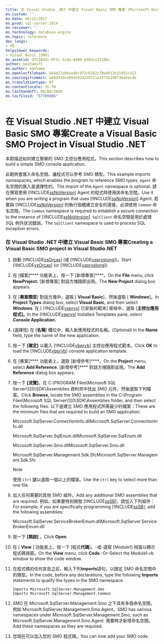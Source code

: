 ```yaml
---
title: 在 Visual Studio .NET 中建立 Visual Basic SMO 專案 |Microsoft Docs
ms.custom: ''
ms.date: 06/13/2017
ms.prod: sql-server-2014
ms.reviewer: ''
ms.technology: database-engine
ms.topic: reference
dev_langs:
- VB
helpviewer_keywords:
- Visual Basic [SMO]
ms.assetid: d7a3892c-0f1c-4c4d-8480-b58dce3720bc
author: mashamsft
ms.author: mathoma
ms.openlocfilehash: 844d27ab6aadbc972c6282c79adb13e15d55c322
ms.sourcegitcommit: ad4d92dce894592a259721a1571b1d8736abacdb
ms.translationtype: MT
ms.contentlocale: zh-TW
ms.lasthandoff: 08/04/2020
ms.locfileid: "87709906"
---
```

# <a name="create-a-visual-basic-smo-project-in-visual-studio-net"></a><span data-ttu-id="5b01d-102">在 Visual Studio .NET 中建立 Visual Basic SMO 專案</span><span class="sxs-lookup"><span data-stu-id="5b01d-102">Create a Visual Basic SMO Project in Visual Studio .NET</span></span>
  <span data-ttu-id="5b01d-103">本節描述如何建立簡單的 SMO 主控台應用程式。</span><span class="sxs-lookup"><span data-stu-id="5b01d-103">This section describes how to build a simple SMO console application.</span></span>  
  
 <span data-ttu-id="5b01d-104">此範例會匯入命名空間，讓程式可以參考 SMO 類型。</span><span class="sxs-lookup"><span data-stu-id="5b01d-104">This example imports namespaces, which enables the program to reference SMO types.</span></span> <span data-ttu-id="5b01d-105">`Agent` 命名空間的匯入是選擇性的。</span><span class="sxs-lookup"><span data-stu-id="5b01d-105">The import of the `Agent` namespace is optional.</span></span> <span data-ttu-id="5b01d-106">請在撰寫使用 [!INCLUDE[ssNoVersion](../../includes/ssnoversion-md.md)] Agent 的程式時使用該命名空間。</span><span class="sxs-lookup"><span data-stu-id="5b01d-106">Use it when you are writing a program that uses [!INCLUDE[ssNoVersion](../../includes/ssnoversion-md.md)] Agent.</span></span> <span data-ttu-id="5b01d-107">若要與 [!INCLUDE[ssNoVersion](../../includes/ssnoversion-md.md)] 的執行個體建立安全的連接，必須使用 `Common` 命名空間。</span><span class="sxs-lookup"><span data-stu-id="5b01d-107">The `Common` namespace is required to establish a secure connection to the instance of [!INCLUDE[ssNoVersion](../../includes/ssnoversion-md.md)].</span></span> <span data-ttu-id="5b01d-108">`SqlClient` 命名空間是用於處理 SQL 例外狀況錯誤。</span><span class="sxs-lookup"><span data-stu-id="5b01d-108">The `SqlClient` namespace is used to process SQL exception errors.</span></span>  
  
### <a name="creating-a-visual-basic-smo-project-in-visual-studionet"></a><span data-ttu-id="5b01d-109">在 Visual Studio .NET 中建立 Visual Basic SMO 專案</span><span class="sxs-lookup"><span data-stu-id="5b01d-109">Creating a Visual Basic SMO project in Visual Studio.NET</span></span>  
  
1.  <span data-ttu-id="5b01d-110">啟動 [!INCLUDE[vsOrcas](../../includes/vsorcas-md.md)] (或 [!INCLUDE[vsprvslong](../../includes/vsprvslong-md.md)])。</span><span class="sxs-lookup"><span data-stu-id="5b01d-110">Start [!INCLUDE[vsOrcas](../../includes/vsorcas-md.md)] (or [!INCLUDE[vsprvslong](../../includes/vsprvslong-md.md)]).</span></span>  
  
2.  <span data-ttu-id="5b01d-111">在 [檔案]\*\*\*\* 功能表上，按一下 [新增專案]\*\*\*\*。</span><span class="sxs-lookup"><span data-stu-id="5b01d-111">On the **File** menu, click **NewProject.**</span></span> <span data-ttu-id="5b01d-112">[新增專案]  對話方塊隨即出現。</span><span class="sxs-lookup"><span data-stu-id="5b01d-112">The **New Project** dialog box appears.</span></span>  
  
3.  <span data-ttu-id="5b01d-113">在 [**專案類型**] 對話方塊中，選取 [ **Visual Basic**]，然後選取 [ **Windows**]。</span><span class="sxs-lookup"><span data-stu-id="5b01d-113">In **Project Types** dialog box, select **Visual Basic**, and then select **Windows**.</span></span> <span data-ttu-id="5b01d-114">在 [ [!INCLUDE[vsprvs](../../includes/vsprvs-md.md)] 已安裝的範本] 窗格中，選取 [**主控台應用程式]。**</span><span class="sxs-lookup"><span data-stu-id="5b01d-114">In the [!INCLUDE[vsprvs](../../includes/vsprvs-md.md)] Installed Templates pane, select **Console Application.**</span></span>  
  
4.  <span data-ttu-id="5b01d-115"> (選擇性) 在 [**名稱**] 欄位中，輸入新應用程式的名稱。</span><span class="sxs-lookup"><span data-stu-id="5b01d-115">(Optional) In the **Name** field, type the name of the new application.</span></span>  
  
5.  <span data-ttu-id="5b01d-116">按一下 **[確定]** 以載入 [!INCLUDE[vbprvb](../../includes/vbprvb-md.md)] 主控台應用程式範本。</span><span class="sxs-lookup"><span data-stu-id="5b01d-116">Click **OK** to load the [!INCLUDE[vbprvb](../../includes/vbprvb-md.md)] console application template.</span></span>  
  
6.  <span data-ttu-id="5b01d-117">在 [專案]\*\*\*\* 功能表上，選取 [新增參考]\*\*\*\*。</span><span class="sxs-lookup"><span data-stu-id="5b01d-117">On the **Project** menu, select **Add Reference**.</span></span> <span data-ttu-id="5b01d-118">[新增參考]\*\*\*\* 對話方塊隨即出現。</span><span class="sxs-lookup"><span data-stu-id="5b01d-118">The **Add Reference** dialog box appears.</span></span>  
  
7.  <span data-ttu-id="5b01d-119">按一下 **[流覽]**，在 C:\PROGRAM Files\Microsoft SQL Server\120\SDK\Assemblies 資料夾中找出 SMO 元件，然後選取下列檔案。</span><span class="sxs-lookup"><span data-stu-id="5b01d-119">Click **Browse**, locate the SMO assemblies in the C:\Program Files\Microsoft SQL Server\120\SDK\Assemblies folder, and then select the following files.</span></span> <span data-ttu-id="5b01d-120">以下是建立 SMO 應用程式所需最少的檔案：</span><span class="sxs-lookup"><span data-stu-id="5b01d-120">These are the minimum files that are required to build an SMO application:</span></span>  
  
     <span data-ttu-id="5b01d-121">Microsoft.SqlServer.ConnectionInfo.dll</span><span class="sxs-lookup"><span data-stu-id="5b01d-121">Microsoft.SqlServer.ConnectionInfo.dll</span></span>  
  
     <span data-ttu-id="5b01d-122">Microsoft.SqlServer.SqlEnum.dll</span><span class="sxs-lookup"><span data-stu-id="5b01d-122">Microsoft.SqlServer.SqlEnum.dll</span></span>  
  
     <span data-ttu-id="5b01d-123">Microsoft.SqlServer.Smo.dll</span><span class="sxs-lookup"><span data-stu-id="5b01d-123">Microsoft.SqlServer.Smo.dll</span></span>  
  
     <span data-ttu-id="5b01d-124">Microsoft.SqlServer.Management.Sdk.Sfc</span><span class="sxs-lookup"><span data-stu-id="5b01d-124">Microsoft.SqlServer.Management.Sdk.Sfc</span></span>  
  
    > [!NOTE]  
    >  <span data-ttu-id="5b01d-125">使用 `Ctrl` 鍵以選取一個以上的檔案。</span><span class="sxs-lookup"><span data-stu-id="5b01d-125">Use the `Ctrl` key to select more than one file.</span></span>  
  
8.  <span data-ttu-id="5b01d-126">加入任何需要的其他 SMO 組件。</span><span class="sxs-lookup"><span data-stu-id="5b01d-126">Add any additional SMO assemblies that are required.</span></span> <span data-ttu-id="5b01d-127">例如，如果要特別開發 [!INCLUDE[ssSB](../../includes/sssb-md.md)]，請加入下列組件：</span><span class="sxs-lookup"><span data-stu-id="5b01d-127">For example, if you are specifically programming [!INCLUDE[ssSB](../../includes/sssb-md.md)], add the following assemblies:</span></span>  
  
     <span data-ttu-id="5b01d-128">Microsoft.SqlServer.ServiceBrokerEmum.dll</span><span class="sxs-lookup"><span data-stu-id="5b01d-128">Microsoft.SqlServer.ServiceBrokerEmum.dll</span></span>  
  
9. <span data-ttu-id="5b01d-129">按一下 **[開啟]** 。</span><span class="sxs-lookup"><span data-stu-id="5b01d-129">Click **Open**.</span></span>  
  
10. <span data-ttu-id="5b01d-130">在 [ **View** ] 功能表上，按一下 [程式**代碼**]。-或-選取 [Module1] 視窗以顯示程式碼視窗。</span><span class="sxs-lookup"><span data-stu-id="5b01d-130">On the **View** menu, click **Code**.-Or-Select the Module1.vb window to show the code window.</span></span>  
  
11. <span data-ttu-id="5b01d-131">在程式碼的任何宣告之前，輸入下列**Imports**語句，以限定 SMO 命名空間中的類型。</span><span class="sxs-lookup"><span data-stu-id="5b01d-131">In the code, before any declarations, type the following **Imports** statements to qualify the types in the SMO namespace.</span></span>  
  
    ```  
    Imports Microsoft.SqlServer.Management.Smo  
    Imports Microsoft.SqlServer.Management.Common  
    ```  
  
12. <span data-ttu-id="5b01d-132">SMO 在 Microsoft.SqlServer.Management.Smo 之下具有多個命名空間，例如 Microsoft.SqlServer.Management.Smo.Agent。</span><span class="sxs-lookup"><span data-stu-id="5b01d-132">SMO has various namespaces under Microsoft.SqlServer.Management.Smo, such as Microsoft.SqlServer.Management.Smo.Agent.</span></span> <span data-ttu-id="5b01d-133">需要時才新增命名空間。</span><span class="sxs-lookup"><span data-stu-id="5b01d-133">Add these namespaces as they are required.</span></span>  
  
13. <span data-ttu-id="5b01d-134">您現在可以加入您的 SMO 程式碼。</span><span class="sxs-lookup"><span data-stu-id="5b01d-134">You can now add your SMO code.</span></span>  
  
  
